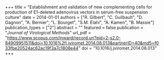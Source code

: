 +++
title = "Establishment and validation of new complementing cells for production of E1-deleted adenovirus vectors in serum-free suspension culture"
date = 2014-01-01
authors = ["R. Gilbert", "C. Guilbault", "D. Gagnon", "A. Bernier", "L. Bourget", "S.M. Elahi", "A. Kamen", "B. Massie"]
publication_types = ["2"]
abstract = ""
featured = false
publication = "*Journal of Virological Methods*"
url_pdf = "https://www.scopus.com/inward/record.uri?eid=2-s2.0-84909951511&doi=10.1016%2fj.jviromet.2014.08.013&partnerID=40&md5=f033fbe20524ac62ac19f3a7c1808e44"
doi = "10.1016/j.jviromet.2014.08.013"
+++

